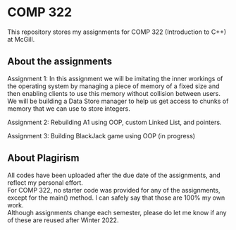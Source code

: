 # COMP 322
This repository stores my assignments for COMP 322 (Introduction to C++) at McGill. 

## About the assignments
Assignment 1: In this assignment we will be imitating the inner workings of the operating system by managing a piece of memory 
of a fixed size and then enabling clients to use this memory without collision between users. 
We will be building a Data Store manager to help us get access to chunks of memory that we can use to store integers.

Assignment 2: Rebuilding A1 using OOP, custom Linked List, and pointers.

Assignment 3: Building BlackJack game using OOP (in progress)

## About Plagirism
All codes have been uploaded after the due date of the assignments, and reflect my personal effort. <br />
For COMP 322, no starter code was provided for any of the assignments, except for the main() method. I can safely say that those are 100% my own work. <br />
Although assignments change each semester, please do let me know if any of these are reused after Winter 2022. 
